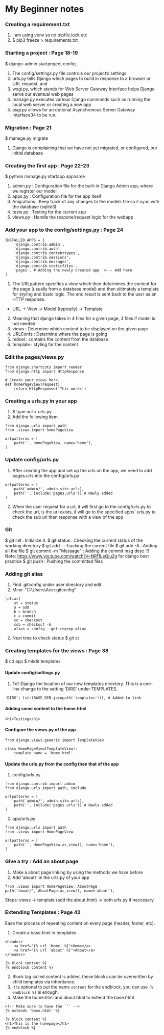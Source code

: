 # My Beginner notes

### Creating a requirement.txt
1. I am using venv so no pipfile.lock etc
2. $ pip3 freeze > requirements.txt

### Starting a project : Page 18-19
$ django-admin startproject config .
1. The config/settings.py file controls our project’s settings
2. urls.py tells Django which pages to build in response to a browser or URL request, and 
3. wsgi.py, which stands for Web Server Gateway Interface helps Django serve our eventual web pages
4. manage.py executes various Django commands such as running the local web server or creating a new app
5. asgi.py allows for an optional Asynchronous Server Gateway Interface34 to be run.

### Migration : Page 21
$ manage.py migrate
1. Django is complaining that we have not yet migrated, or configured, our initial database

### Creating the first app : Page 22-23
$ python manage.py startapp appname
1. admin.py     : Configuration file for the built-in Django Admin app, where we register our model
2. apps.py      : Configuration file for the app itself
3. /migrations  : Keep track of any changes to the models file so it sync with the database (sqlite3)
4. tests.py     : Testing for the current app
5. views.py     : Handle the respone/request logic for the webapp

### Add your app to the config/settings.py : Page 24
```
INSTALLED_APPS = [
    'django.contrib.admin',
    'django.contrib.auth',
    'django.contrib.contenttypes',
    'django.contrib.sessions',
    'django.contrib.messages',
    'django.contrib.staticfiles',
    'pages', # Adding the newly created app  <--- Add here
]
```
1. The URLpattern specifies a view which then determines the content for the page (usually from a database model) and then ultimately a template for styling and basic logic. The end result is sent back to the user as an HTTP response.
- URL -> View -> Model (typically) -> Template
2. Meaning that django takes in 4 files for a given page, 3 files if model is not needed
3. views    : Determine which content to be displayed on the given page
4. URLConfs : Determine where the page is going
5. mdoel    : contains the content from the database
6. template : styling for the content

### Edit the pages/views.py
```
from django.shortcuts import render
from django.http import HttpResponse

# Create your views here.
def homePageView(request):
    return HttpResponse('This works')
```

### Creating a urls.py in your app
1. $ type nul > urls.py
2. Add the following item
```
from django.urls import path
from .views import homePageView

urlpatterns = [
    path('', homePageView, name='home'), 
]
```

### Update config/urls.py
1. After creating the app and set up the urls on the app, we need to add pages.urls into the config/urls.py
```
urlpatterns = [
    path('admin/', admin.site.urls),
    path('', include('pages.urls')) # Newly added
]
```
2. When the user request for a url, it will first go to the config/urls.py to check the url, is the url exists, it will go to the specified apps' urls.py to check the sub url then response with a view of the app

### Git
$ git init      : Initialize it.
$ git status    : Checking the current status of the working directory
$ git add .     : Tracking the current file
$ git add -A    : Adding all the file
$ git commit -m "Message" : Adding the commit msg desc
!!! Note: https://www.youtube.com/watch?v=NRf1LeQju2g for django best practice
$ git push      : Pushing the committed files

### Adding git alias
1. Find .gitconfig under user directory and edit
2. Mine: "C:\Users\Acer\.gitconfig"
```
[alias]
	st = status
	a = add
	b = branch
	c = commit
	co = checkout
	cob = checkout -b
	alias = config --get-regexp alias
```
2. Next time to check status
$ git st

### Creating templates for the views : Page 38
$ cd app
$ mkdir templates

#### Update config/settings.py
1. Tell Django the location of our new templates directory. This is a one-line change to the setting 'DIRS' under TEMPLATES.
```
'DIRS': [str(BASE_DIR.joinpath('templates'))], # Added to link
```

#### Adding some content to the home.html
```
<h1>Testing</h1>
```

#### Configure the views.py of the app
```
from django.views.generic import TemplateView

class HomePageView(TemplateView):
    template_name = 'home.html'
```

#### Update the urls.py from the config then that of the app
1. config/urls.py
```
from django.contrib import admin
from django.urls import path, include

urlpatterns = [
    path('admin/', admin.site.urls),
    path('', include('pages.urls')) # Newly added
]
```
2. app/urls.py
```
from django.urls import path
from .views import HomePageView

urlpatterns = [
    path('', HomePageView.as_view(), name='home'), 
]
```
### Give a try : Add an about page
1. Make a about page linking by using the methods we have before
2. Add 'about/' in the urls.py of your app
```
from .views import HomePageView, AboutPage
path('about/', AboutPage.as_view(), name='about'), 
```
Steps: views -> template (add the about.html) -> both urls.py if neccesary 

### Extending Templates : Page 42
Ease the process of repeating content on every page (header, footer, etc).
1. Create a base.html in templates
```
<header>
    <a href="{% url 'home' %}">Home</a>
    <a href="{% url 'about' %}">About</a>
</header>

{% block content %}
{% endblock content %}
```
2. Block tag called content is added, these blocks can be overwritten by child templates via inheritance.
3. It is optional to put the name `content` for the endblock, you can use `{% endblock %}` is enough.
4. Make the home.html and about.html to extend the base.html
```
<!-- Make sure to have the `'` -->
{% extends 'base.html' %} 

{% block content %}
<h1>This is the homepage</h1>
{% endblock %}
```


